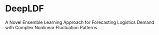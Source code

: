 # DeepLDF
A Novel Ensemble Learning Approach for Forecasting Logistics Demand with Complex Nonlinear Fluctuation Patterns
